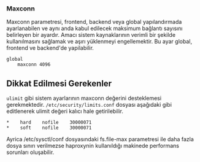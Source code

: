 ### Maxconn

Maxconn parametresi, frontend, backend veya global yapılandırmada ayarlanabilen ve aynı anda kabul edilecek maksimum bağlantı sayısını belirleyen bir ayardır. Amacı sistem kaynaklarının verimli bir şekilde kullanılmasını sağlamak ve aşırı yüklenmeyi engellemektir. Bu ayar global, frontend ve backend'de yapilabilir.

```
global
    maxconn 4096
```

## Dikkat Edilmesi Gerekenler

```ulimit``` gibi sistem ayarlarının maxconn değerini desteklemesi gerekmektedir. ```/etc/security/limits.conf``` dosyası aşağıdaki gibi editlenerek ulimit değeri kalıcı hale getirilebilir.

```
*    hard    nofile    30000071
*    soft    nofile    30000071
```

Ayrica /etc/sysctl/conf dosyasındaki fs.file-max parametresi ile daha fazla dosya sınırı verilmezse haproxynin kullanıldığı makinede performans sorunları oluşabilir.
